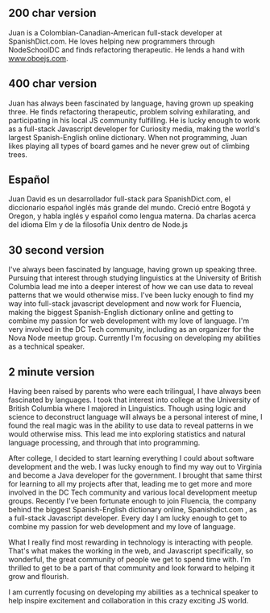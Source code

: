 ## 200 char version

Juan is a Colombian-Canadian-American full-stack developer at SpanishDict.com.
He loves helping new programmers through NodeSchoolDC and finds refactoring
therapeutic. He lends a hand with www.oboejs.com.

## 400 char version

Juan has always been fascinated by language, having grown up speaking three. He
finds refactoring therapeutic, problem solving exhilarating, and participating
in his local JS community fulfilling. He is lucky enough to work as a
full-stack Javascript developer for Curiosity media, making the world's largest
Spanish-English online dictionary. When not programming, Juan likes playing all
types of board games and he never grew out of climbing trees.

## Español

Juan David es un desarrollador full-stack para SpanishDict.com, el diccionario
español inglés más grande del mundo. Creció entre Bogotá y Oregon, y habla
inglés y español como lengua materna. Da charlas acerca del idioma Elm y de la
filosofía Unix dentro de Node.js

## 30 second version

I've always been fascinated by language, having grown up speaking three.
Pursuing that interest through studying linguistics at the University of British
Columbia lead me into a deeper interest of how we can use data to reveal
patterns that we would otherwise miss. I've been lucky enough to find my way
into full-stack javascript development and now work for Fluencia, making the
biggest Spanish-English dictionary online and getting to combine my passion for
web development with my love of language. I'm very involved in the DC Tech
community, including as an organizer for the Nova Node meetup group. Currently
I'm focusing on developing my abilities as a technical speaker.

## 2 minute version

Having been raised by parents who were each trilingual, I have always been
fascinated by languages. I took that interest into college at the University of
British Columbia where I majored in Linguistics. Though using logic and science
to deconstruct language will always be a personal interest of mine, I found the
real magic was in the ability to use data to reveal patterns in we would
otherwise miss. This lead me into exploring statistics and natural language
processing, and through that into programming.

After college, I decided to start learning everything I could about software
development and the web. I was lucky enough to find my way out to Virginia and
become a Java developer for the government. I brought that same thirst for
learning to all my projects after that, leading me to get more and more involved
in the DC Tech community and various local development meetup groups. Recently
I've been fortunate enough to join Fluencia, the company behind the biggest
Spanish-English dictionary online, Spanishdict.com , as a full-stack Javascript
developer. Every day I am lucky enough to get to combine my passion for web
development and my love of language.

What I really find most rewarding in technology is interacting with people.
That's what makes the working in the web, and Javascript specifically, so
wonderful, the great community of people we get to spend time with. I'm thrilled
to get to be a part of that community and look forward to helping it grow and
flourish.

I am currently focusing on developing my abilities as a technical speaker to
help inspire excitement and collaboration in this crazy exciting JS world.
